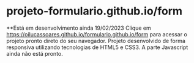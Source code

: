 # projeto-formulario.github.io/form
**Está em desenvolvimento ainda 19/02/2023
Clique em https://oilucassoares.github.io/formulario.github.io/form para acessar o projeto pronto direto do seu navegador.
Projeto desenvolvido de forma responsiva utilizando tecnologias de HTML5 e CSS3. A parte Javascript ainda não está pronto. 
